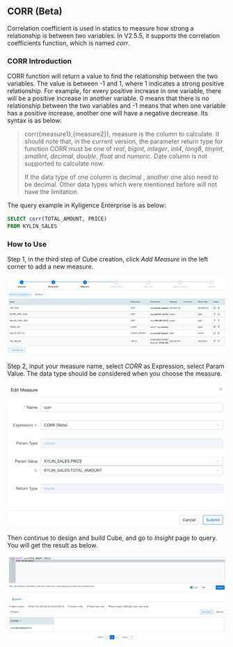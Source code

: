 ## CORR (Beta)

Correlation coefficient is used in statics to measure how strong a relationship is between two variables. In V2.5.5, it supports the correlation coefficients function, which is named *corr*. 



### CORR Introduction ###

CORR function will return a value to find the relationship between the two variables. The value is between -1 and 1, where 1 indicates a strong positive relationship. For example, for every positive increase in one variable, there will be a positive increase in another variable. 0 means that there is no relationship between the two variables and -1 means that when one variable has a positive increase, another one will have a negative decrease. Its syntax is as below:

> corr({measure1},{measure2}), measure is the column to calculate. It should note that, in the current version, the parameter return type for function CORR must be one of *real*, *bigint*, *integer*, *int4*, *long8*, *tinyint*, *smallint*, *decimal*, *double*, *float* and *numeric*. Date column is not supported to calculate now.
>
> If the data type of one column is decimal , another one also need to be decimal. Other data types which were mentioned before will not have the limitation.

The query example in Kyligence Enterprise is as below:

```sql
SELECT corr(TOTAL_AMOUNT, PRICE)
FROM KYLIN_SALES
```



### How to Use ###

Step 1, in the third step of Cube creation, click *Add Measure* in the left corner to add a new measure.

![Adding Measure](../images/corr/cube_en.png)

Step 2, input your measure name, select *CORR* as Expression, select Param Value. The data type should be considered when you choose the measure.

![Choosing Expression](../images/corr/expression_en.png)

Then continue to design and build Cube, and go to *Insight* page to query. You will get the result as below.

![SQL Query](../images/corr/query_en.png)
